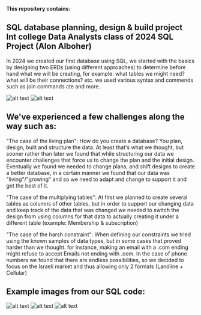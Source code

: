 **This repository contains:**

SQL database planning, design & build project
<br>
Int college Data Analysts class of 2024 SQL Project (Alon Alboher)
----------------------------------------------------------

In 2024 we created our first database using SQL, we started with the basics by designing 
two ERDs (using different approaches) to determine before hand what we will be creating, 
for example: what tables we might need? what will be their connections? etc. 
we used various syntax and commends such as join commands cte and more.

![alt text](https://static.wixstatic.com/media/8e190f_fae46e7a848e44a99ded2ab4b83773cb~mv2.png/v1/fill/w_1480,h_832,al_c,q_90,usm_0.66_1.00_0.01,enc_auto/8e190f_fae46e7a848e44a99ded2ab4b83773cb~mv2.png)
![alt text](https://static.wixstatic.com/media/8e190f_104633394eff488aa6671ca72fa4debc~mv2.png/v1/fill/w_1480,h_830,al_c,q_90,usm_0.66_1.00_0.01,enc_auto/8e190f_104633394eff488aa6671ca72fa4debc~mv2.png)

We've experienced a few challenges along the way such as:
---------------------------------------------------------

"The case of the living plan":
How do you create a database? You plan, design, built and structure the data.
At least that's what we thought, but sooner rather than later we found that while structuring our data we encounter challenges that force us to change the plan and the initial design.
Eventually we found we needed to change plans, and shift designs to create a better database,
in a certain manner we found that our data was "living"/"growing" and so we need to adapt and change to support it and get the best of it.

"The case of the multiplying tables":
At first we planned to create several tables as columns of other tables, but in order to support our changing data and keep track of the data that was changed we needed to switch the design from using columns for that data to actually creating it under a different table (example: Membership & subscription)

"The case of the harsh constraint":
When defining our constraints we tried using the known samples of data types, but in some cases that proved harder than we thought. for instance, making an email with a .com ending might refuse to accept Emails not ending with .com.
In the case of phone numbers we found that there are endless possibilities, so we decided to focus on the Israeli market and thus allowing only 2 formats (Landline + Cellular)

Example images from our SQL code:
---------------------------------
![alt text](https://static.wixstatic.com/media/8e190f_93c733852bb740aa8e23c30bdcc98c74~mv2.jpg/v1/fill/w_1480,h_1710,al_c,q_90,usm_0.66_1.00_0.01,enc_auto/8e190f_93c733852bb740aa8e23c30bdcc98c74~mv2.jpg)
![alt text](https://static.wixstatic.com/media/8e190f_1d3260d4fe2f435b92a5c0c1efbc6997~mv2.png/v1/fill/w_1480,h_1438,al_c,q_95,usm_0.66_1.00_0.01,enc_auto/8e190f_1d3260d4fe2f435b92a5c0c1efbc6997~mv2.png)
![alt text](https://static.wixstatic.com/media/8e190f_1a4edd67bbca4d5ab161488e2c6d87ef~mv2.png/v1/fill/w_1480,h_1612,al_c,q_95,usm_0.66_1.00_0.01,enc_auto/8e190f_1a4edd67bbca4d5ab161488e2c6d87ef~mv2.png)
